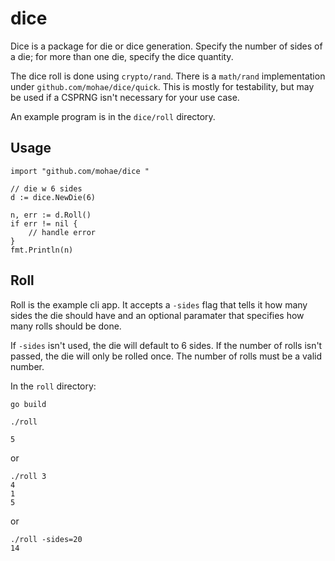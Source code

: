 dice
====

Dice is a package for die or dice generation.  Specify the number of sides of a die; for more than one die, specify the dice quantity.

The dice roll is done using `crypto/rand`.  There is a `math/rand` implementation under `github.com/mohae/dice/quick`. This is mostly for testability, but may be used if a CSPRNG isn't necessary for your use case.

An example program is in the `dice/roll` directory.

## Usage

    import "github.com/mohae/dice "

    // die w 6 sides
    d := dice.NewDie(6)

    n, err := d.Roll()
    if err != nil {
        // handle error
    }
    fmt.Println(n)

## Roll
Roll is the example cli app. It accepts a `-sides` flag that tells it how many sides the die should have and an optional paramater that specifies how many rolls should be done.

If `-sides` isn't used, the die will default to 6 sides. If the number of rolls isn't passed, the die will only be rolled once. The number of rolls must be a valid number.

In the `roll` directory:

    go build

    ./roll 

    5

or 

    ./roll 3
    4
    1
    5

or 

    ./roll -sides=20
    14
